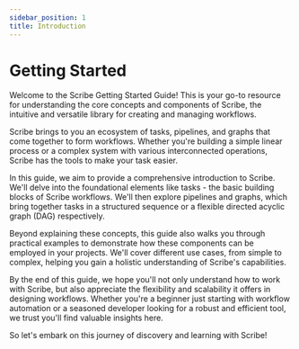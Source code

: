 ```yaml
---
sidebar_position: 1
title: Introduction
---
```


# Getting Started

Welcome to the Scribe Getting Started Guide! This is your go-to resource for
understanding the core concepts and components of Scribe, the intuitive and
versatile library for creating and managing workflows.

Scribe brings to you an ecosystem of tasks, pipelines, and graphs that come
together to form workflows. Whether you're building a simple linear process or a
complex system with various interconnected operations, Scribe has the tools to
make your task easier.

In this guide, we aim to provide a comprehensive introduction to Scribe. We'll
delve into the foundational elements like tasks - the basic building blocks of
Scribe workflows. We'll then explore pipelines and graphs, which bring together
tasks in a structured sequence or a flexible directed acyclic graph (DAG)
respectively.

Beyond explaining these concepts, this guide also walks you through practical
examples to demonstrate how these components can be employed in your projects.
We'll cover different use cases, from simple to complex, helping you gain a
holistic understanding of Scribe's capabilities.

By the end of this guide, we hope you'll not only understand how to work with
Scribe, but also appreciate the flexibility and scalability it offers in
designing workflows. Whether you're a beginner just starting with workflow
automation or a seasoned developer looking for a robust and efficient tool, we
trust you'll find valuable insights here.

So let's embark on this journey of discovery and learning with Scribe!
